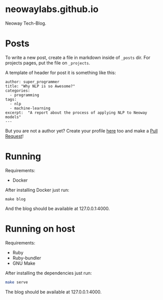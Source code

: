 # neowaylabs.github.io

Neoway Tech-Blog.

# Posts

To write a new post, create a file in markdown inside of `_posts` dir.
For projects pages, put the file on `_projects`.

A template of header for post it is something like this:

```---
author: super_programmer
title: "Why NLP is so Awesome?"
categories:
  - programming
tags:
  - nlp
  - machine-learning
excerpt:  "A report about the process of applying NLP to Neoway models"
---
```

But you are not a author yet? Create your profile [here][authors] too and make a [Pull Request][pr]!

[authors]: https://github.com/NeowayLabs/neowaylabs.github.io/blob/master/_data/authors.yml
[pr]: https://help.github.com/en/articles/about-pull-requests

# Running

Requirements:

* Docker

After installing Docker just run:

```
make blog
```

And the blog should be available at 127.0.0.1:4000.

# Running on host

Requirements:

* Ruby
* Ruby-bundler
* GNU Make

After installing the dependencies just run:

``` bash
make serve
```

The blog should be available at 127.0.0.1:4000.

